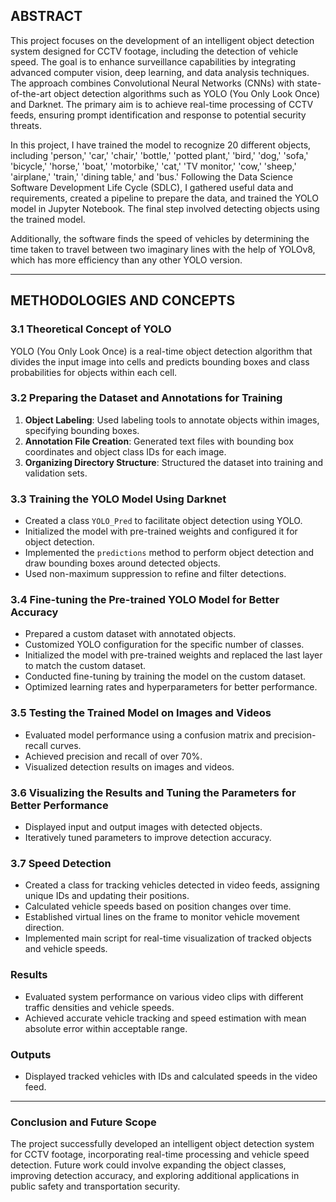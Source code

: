 ## ABSTRACT

This project focuses on the development of an intelligent object detection system designed for CCTV footage, including the detection of vehicle speed. The goal is to enhance surveillance capabilities by integrating advanced computer vision, deep learning, and data analysis techniques. The approach combines Convolutional Neural Networks (CNNs) with state-of-the-art object detection algorithms such as YOLO (You Only Look Once) and Darknet. The primary aim is to achieve real-time processing of CCTV feeds, ensuring prompt identification and response to potential security threats.

In this project, I have trained the model to recognize 20 different objects, including 'person,' 'car,' 'chair,' 'bottle,' 'potted plant,' 'bird,' 'dog,' 'sofa,' 'bicycle,' 'horse,' 'boat,' 'motorbike,' 'cat,' 'TV monitor,' 'cow,' 'sheep,' 'airplane,' 'train,' 'dining table,' and 'bus.' Following the Data Science Software Development Life Cycle (SDLC), I gathered useful data and requirements, created a pipeline to prepare the data, and trained the YOLO model in Jupyter Notebook. The final step involved detecting objects using the trained model.

Additionally, the software finds the speed of vehicles by determining the time taken to travel between two imaginary lines with the help of YOLOv8, which has more efficiency than any other YOLO version.

---

## METHODOLOGIES AND CONCEPTS

### 3.1 Theoretical Concept of YOLO

YOLO (You Only Look Once) is a real-time object detection algorithm that divides the input image into cells and predicts bounding boxes and class probabilities for objects within each cell.

### 3.2 Preparing the Dataset and Annotations for Training

1. **Object Labeling**: Used labeling tools to annotate objects within images, specifying bounding boxes.
2. **Annotation File Creation**: Generated text files with bounding box coordinates and object class IDs for each image.
3. **Organizing Directory Structure**: Structured the dataset into training and validation sets.

### 3.3 Training the YOLO Model Using Darknet

- Created a class `YOLO_Pred` to facilitate object detection using YOLO.
- Initialized the model with pre-trained weights and configured it for object detection.
- Implemented the `predictions` method to perform object detection and draw bounding boxes around detected objects.
- Used non-maximum suppression to refine and filter detections.

### 3.4 Fine-tuning the Pre-trained YOLO Model for Better Accuracy

- Prepared a custom dataset with annotated objects.
- Customized YOLO configuration for the specific number of classes.
- Initialized the model with pre-trained weights and replaced the last layer to match the custom dataset.
- Conducted fine-tuning by training the model on the custom dataset.
- Optimized learning rates and hyperparameters for better performance.

### 3.5 Testing the Trained Model on Images and Videos

- Evaluated model performance using a confusion matrix and precision-recall curves.
- Achieved precision and recall of over 70%.
- Visualized detection results on images and videos.

### 3.6 Visualizing the Results and Tuning the Parameters for Better Performance

- Displayed input and output images with detected objects.
- Iteratively tuned parameters to improve detection accuracy.

### 3.7 Speed Detection

- Created a class for tracking vehicles detected in video feeds, assigning unique IDs and updating their positions.
- Calculated vehicle speeds based on position changes over time.
- Established virtual lines on the frame to monitor vehicle movement direction.
- Implemented main script for real-time visualization of tracked objects and vehicle speeds.

### Results

- Evaluated system performance on various video clips with different traffic densities and vehicle speeds.
- Achieved accurate vehicle tracking and speed estimation with mean absolute error within acceptable range.

### Outputs

- Displayed tracked vehicles with IDs and calculated speeds in the video feed.

---

### Conclusion and Future Scope

The project successfully developed an intelligent object detection system for CCTV footage, incorporating real-time processing and vehicle speed detection. Future work could involve expanding the object classes, improving detection accuracy, and exploring additional applications in public safety and transportation security.


